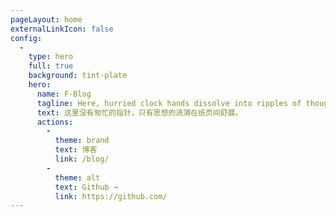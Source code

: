 ```yaml
---
pageLayout: home
externalLinkIcon: false
config:
  -
    type: hero
    full: true
    background: tint-plate
    hero:
      name: F-Blog
      tagline: Here, hurried clock hands dissolve into ripples of thought unfurling across pages.
      text: 这里没有匆忙的指针，只有思想的涟漪在纸页间舒展。
      actions:
        -
          theme: brand
          text: 博客
          link: /blog/
        -
          theme: alt
          text: Github →
          link: https://github.com/
---
```

